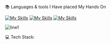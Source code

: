 

📚 Languages & tools I Have placed My Hands On

[![My Skills](https://skillicons.dev/icons?i=unreal,blender,unity,ableton,gamemakerstudio&theme=light)](https://skillicons.dev)
[![My Skills](https://skillicons.dev/icons?i=ubuntu,arduino,androidstudio&theme=light)](https://skillicons.dev)
[![My Skills](https://skillicons.dev/icons?i=html,py,cpp,css,js,rust,java,c,cs&theme=light)](https://skillicons.dev)


![line1](https://github.com/user-attachments/assets/529018e1-aa0f-428e-bf3d-909a0fe40417)

💻 Tech Stack:


